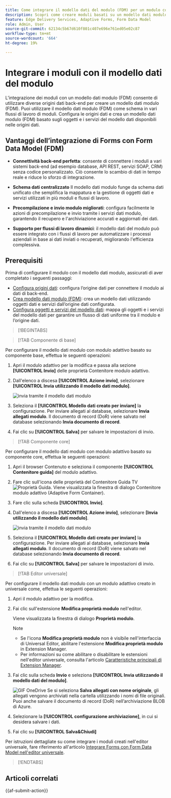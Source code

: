```yaml
---
title: Come integrare il modello dati del modulo (FDM) per un modulo con il modulo adattivo?
description: Scopri come creare moduli basati su un modello dati modulo (FDM). Genera e modifica dati di esempio per gli oggetti del modello dati nel modello dati modulo (FDM).
feature: Edge Delivery Services, Adaptive Forms, Form Data Model
role: Admin, User
source-git-commit: 62134c5b67d610f801c407e696e761ed05e02c87
workflow-type: tm+mt
source-wordcount: '664'
ht-degree: 19%

---
```


# Integrare i moduli con il modello dati del modulo

L’integrazione dei moduli con un modello dati modulo (FDM) consente di utilizzare diverse origini dati back-end per creare un modello dati modulo (FDM). Puoi utilizzare il modello dati modulo (FDM) come schema in vari flussi di lavoro di moduli. Configura le origini dati e crea un modello dati modulo (FDM) basato sugli oggetti e i servizi del modello dati disponibili nelle origini dati.

## Vantaggi dell’integrazione di Forms con Form Data Model (FDM)

* **Connettività back-end perfetta**: consente di connettere i moduli a vari sistemi back-end (ad esempio database, API REST, servizi SOAP, CRM) senza codice personalizzato. Ciò consente lo scambio di dati in tempo reale e riduce lo sforzo di integrazione.
* **Schema dati centralizzato** Il modello dati modulo funge da schema dati unificato che semplifica la mappatura e la gestione di oggetti dati e servizi utilizzati in più moduli e flussi di lavoro.

* **Precompilazione e invio modulo migliorati**: configura facilmente le azioni di precompilazione e invio tramite i servizi dati modulo, garantendo il recupero e l&#39;archiviazione accurati e aggiornati dei dati.

* **Supporto per flussi di lavoro dinamici**: il modello dati del modulo può essere integrato con i flussi di lavoro per automatizzare i processi aziendali in base ai dati inviati o recuperati, migliorando l&#39;efficienza complessiva.

## Prerequisiti

Prima di configurare il modulo con il modello dati modulo, assicurati di aver completato i seguenti passaggi:

* [Configura origini dati](/help/forms/configure-data-sources.md): configura l’origine dati per connettere il modulo ai dati di back-end.
* [Crea modello dati modulo (FDM)](/help/forms/create-form-data-models.md): crea un modello dati utilizzando oggetti dati e servizi dall’origine dati configurata.
* [Configura oggetti e servizi del modello dati](/help/forms/work-with-form-data-model.md): mappa gli oggetti e i servizi del modello dati per garantire un flusso di dati uniforme tra il modulo e l’origine dati.

>[!BEGINTABS]

>[!TAB Componente di base]

Per configurare il modello dati modulo con modulo adattivo basato su componente base, effettua le seguenti operazioni:

1. Apri il modulo adattivo per la modifica e passa alla sezione **[!UICONTROL Invio]** delle proprietà Contenitore modulo adattivo.
1. Dall&#39;elenco a discesa **[!UICONTROL Azione invio]**, selezionare **[!UICONTROL Invia utilizzando il modello dati modulo]**.

   ![invia tramite il modello dati modulo](/help/forms/assets/submit-uisng-fdm-fc.png)

1. Seleziona il **[!UICONTROL Modello dati creato per inviare]** la configurazione.
Per inviare allegati al database, selezionare **Invia allegati modulo**. Il documento di record (DoR) viene salvato nel database selezionando **Invia documento di record**.
1. Fai clic su **[!UICONTROL Salva]** per salvare le impostazioni di invio.

>[!TAB Componente core]

Per configurare il modello dati modulo con modulo adattivo basato su componente core, effettua le seguenti operazioni:

1. Apri il browser Contenuto e seleziona il componente **[!UICONTROL Contenitore guida]** del modulo adattivo.
1. Fare clic sull&#39;icona delle proprietà del Contenitore Guida TV ![Proprietà Guida](/help/forms/assets/configure-icon.svg). Viene visualizzata la finestra di dialogo Contenitore modulo adattivo (Adaptive Form Container).
1. Fare clic sulla scheda **[!UICONTROL Invio]**.
1. Dall&#39;elenco a discesa **[!UICONTROL Azione invio]**, selezionare **[Invia utilizzando il modello dati modulo]**.

   ![invia tramite il modello dati modulo](/help/forms/assets/submit-uisng-fdm-cc.png)

1. Seleziona il **[!UICONTROL Modello dati creato per inviare]** la configurazione.
Per inviare allegati al database, selezionare **Invia allegati modulo**. Il documento di record (DoR) viene salvato nel database selezionando **Invia documento di record**.
1. Fai clic su **[!UICONTROL Salva]** per salvare le impostazioni di invio.

>[!TAB Editor universale]

Per configurare il modello dati modulo con un modulo adattivo creato in universale come, effettua le seguenti operazioni:

1. Apri il modulo adattivo per la modifica.
1. Fai clic sull&#39;estensione **Modifica proprietà modulo** nell&#39;editor.

   Viene visualizzata la finestra di dialogo **Proprietà modulo**.

   >[!NOTE]
   >
   > * Se l&#39;icona **Modifica proprietà modulo** non è visibile nell&#39;interfaccia di Universal Editor, abilitare l&#39;estensione **Modifica proprietà modulo** in Extension Manager.
   > * Per informazioni su come abilitare o disabilitare le estensioni nell&#39;editor universale, consulta l&#39;articolo [Caratteristiche principali di Extension Manager](https://developer.adobe.com/uix/docs/extension-manager/feature-highlights/#enablingdisabling-extensions).

1. Fai clic sulla scheda **Invio** e seleziona **[!UICONTROL Invia utilizzando il modello dati del modulo]**.

   ![GIF OneDrive](/help/forms/assets/submit-uisng-fdm-ue.png)
Se si seleziona **Salva allegati con nome originale**, gli allegati vengono archiviati nella cartella utilizzando i nomi di file originali. Puoi anche salvare il documento di record (DoR) nell’archiviazione BLOB di Azure.

1. Selezionare la **[!UICONTROL configurazione archiviazione]**, in cui si desidera salvare i dati.
1. Fai clic su **[!UICONTROL Salva&amp;Chiudi]**

Per istruzioni dettagliate su come integrare i moduli creati nell&#39;editor universale, fare riferimento all&#39;articolo [Integrare Forms con Form Data Model nell&#39;editor universale](/help/edge/docs/forms/universal-editor/integrate-forms-with-data-source.md).

>[!ENDTABS]

## Articoli correlati

{{af-submit-action}}
